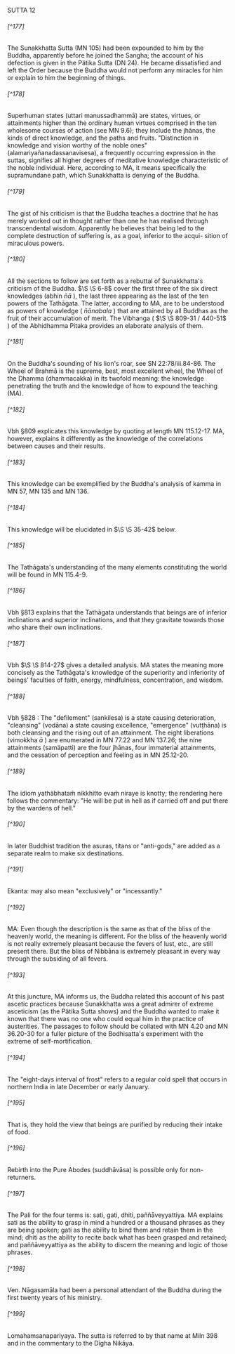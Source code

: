 SUTTA 12

###### [^177]
The Sunakkhatta Sutta (MN 105) had been expounded to him by the Buddha, apparently before he joined the Sangha; the account of his defection is given in the Pätika Sutta (DN 24). He became dissatisfied and left the Order because the Buddha would not perform any miracles for him or explain to him the beginning of things.

###### [^178]
Superhuman states (uttari manussadhammā) are states, virtues, or attainments higher than the ordinary human virtues comprised in the ten wholesome courses of action (see MN 9.6); they include the jhānas, the kinds of direct knowledge, and the paths and fruits. "Distinction in knowledge and vision worthy of the noble ones" (alamariyañanadassanavisesa), a frequently occurring expression in the suttas, signifies all higher degrees of meditative knowledge characteristic of the noble individual. Here, according to MA, it means specifically the supramundane path, which Sunakkhatta is denying of the Buddha.

###### [^179]
The gist of his criticism is that the Buddha teaches a doctrine that he has merely worked out in thought rather than one he has realised through transcendental wisdom. Apparently he believes that being led to the complete destruction of suffering is, as a goal, inferior to the acqui-
sition of miraculous powers.

###### [^180]
All the sections to follow are set forth as a rebuttal of Sunakkhatta's criticism of the Buddha. $\S \S 6-8$ cover the first three of the six direct knowledges (abhin $\bar{n} \bar{a}$ ), the last three appearing as the last of the ten powers of the Tathāgata. The latter, according to MA, are to be understood as powers of knowledge ( $\bar{n} \bar{a} n a b a l a$ ) that are attained by all Buddhas as the fruit of their accumulation of merit. The Vibhanga ( $\S \S 809-31 / 440-51$ ) of the Abhidhamma Pitaka provides an elaborate analysis of them.

###### [^181]
On the Buddha's sounding of his lion's roar, see SN 22:78/iii.84-86. The Wheel of Brahmā is the supreme, best, most excellent wheel, the Wheel of the Dhamma (dhammacakka) in its twofold meaning: the knowledge penetrating the truth and the knowledge of how to expound the teaching (MA).

###### [^182]
Vbh §809 explicates this knowledge by quoting at length MN 115.12-17. MA, however, explains it differently as the knowledge of the correlations between causes and their results.

###### [^183]
This knowledge can be exemplified by the Buddha's analysis of kamma in MN 57, MN 135 and MN 136.

###### [^184]
This knowledge will be elucidated in $\S \S 35-42$ below.

###### [^185]
The Tathāgata's understanding of the many elements constituting the world will be found in MN 115.4-9.

###### [^186]
Vbh §813 explains that the Tathāgata understands that beings are of inferior inclinations and superior inclinations, and that they gravitate towards those who share their own inclinations.

###### [^187]
Vbh $\S \S 814-27$ gives a detailed analysis. MA states the meaning more concisely as the Tathāgata's knowledge of the superiority and inferiority of beings' faculties of faith, energy, mindfulness, concentration, and wisdom.

###### [^188]
Vbh §828 : The "defilement" (sankilesa) is a state causing deterioration, "cleansing" (vodāna) a state causing excellence, "emergence" (vutṭhāna) is both cleansing and the rising out of an attainment. The eight liberations (vimokkha $\bar{a}$ ) are enumerated in MN 77.22 and MN 137.26; the nine attainments (samäpatti) are the four jhānas, four immaterial attainments, and the cessation of perception
and feeling as in MN 25.12-20.

###### [^189]
The idiom yathäbhatam̉ nikkhitto evam̉ niraye is knotty; the rendering here follows the commentary: "He will be put in hell as if carried off and put there by the wardens of hell."

###### [^190]
In later Buddhist tradition the asuras, titans or "anti-gods," are added as a separate realm to make six destinations.

###### [^191]
Ekanta: may also mean "exclusively" or "incessantly."

###### [^192]
MA: Even though the description is the same as that of the bliss of the heavenly world, the meaning is different. For the bliss of the heavenly world is not really extremely pleasant because the fevers of lust, etc., are still present there. But the bliss of Nibbāna is extremely pleasant in every way through the subsiding of all fevers.

###### [^193]
At this juncture, MA informs us, the Buddha related this account of his past ascetic practices because Sunakkhatta was a great admirer of extreme asceticism (as the Pätika Sutta shows) and the Buddha wanted to make it known that there was no one who could equal him in the practice of austerities. The passages to follow should be collated with MN 4.20 and MN 36.20-30 for a fuller picture of the Bodhisatta's experiment with the extreme of self-mortification.

###### [^194]
The "eight-days interval of frost" refers to a regular cold spell that occurs in northern India in late December or early January.

###### [^195]
That is, they hold the view that beings are purified by reducing their intake of food.

###### [^196]
Rebirth into the Pure Abodes (suddhāvāsa) is possible only for non-returners.

###### [^197]
The Pali for the four terms is: sati, gati, dhiti, paññāveyyattiya. MA explains sati as the ability to grasp in mind a hundred or a thousand phrases as they are being spoken; gati as the ability to bind them and retain them in the mind; dhiti as the ability to recite back what has been grasped and retained; and paññāveyyattiya as the ability to discern the meaning and logic of those phrases.

###### [^198]
Ven. Nāgasamāla had been a personal attendant of the Buddha during the first twenty years of his ministry.

###### [^199]
Lomahamsanapariyaya. The sutta is referred to by that
name at Miln 398 and in the commentary to the Dīgha Nikāya.

